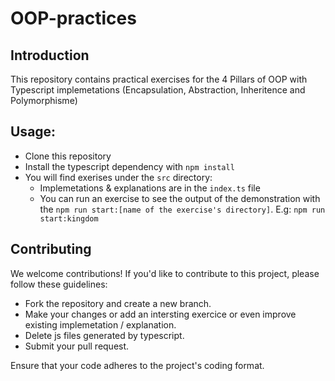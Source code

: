 # OOP-practices

## Introduction

This repository contains practical exercises for the 4 Pillars of OOP with Typescript implemetations (Encapsulation, Abstraction, Inheritence and Polymorphisme)

## Usage:

- Clone this repository
- Install the typescript dependency with `npm install`
- You will find exerises under the `src` directory: 
    - Implemetations & explanations are in the `index.ts` file
    - You can run an exercise to see the output of the demonstration with the `npm run start:[name of the exercise's directory]`. E.g: `npm run start:kingdom`


## Contributing

We welcome contributions! If you'd like to contribute to this project, please follow these guidelines:

- Fork the repository and create a new branch.
- Make your changes or add an intersting exercice or even improve existing implemetation / explanation.
- Delete js files generated by typescript.
- Submit your pull request.

Ensure that your code adheres to the project's coding format.